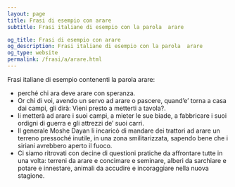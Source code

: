 ```yaml
---
layout: page
title: Frasi di esempio con arare 
subtitle: Frasi italiane di esempio con la parola  arare

og_title: Frasi di esempio con arare 
og_description: Frasi italiane di esempio con la parola  arare
og_type: website
permalink: /frasi/a/arare.html
---
```


Frasi italiane di esempio contenenti la parola arare:


- perché chi ara deve arare con speranza.
- Or chi di voi, avendo un servo ad arare o pascere, quand’e’ torna a casa dai campi, gli dirà: Vieni presto a metterti a tavola?.
- li metterà ad arare i suoi campi, a mieter le sue biade, a fabbricare i suoi ordigni di guerra e gli attrezzi de’ suoi carri.
- Il generale Moshe Dayan li incaricò di mandare dei trattori ad arare un terreno pressoché inutile, in una zona smilitarizzata, sapendo bene che i siriani avrebbero aperto il fuoco.
- Ci siamo ritrovati con decine di questioni pratiche da affrontare tutte in una volta: terreni da arare e concimare e seminare, alberi da sarchiare e potare e innestare, animali da accudire e incoraggiare nella nuova stagione.
